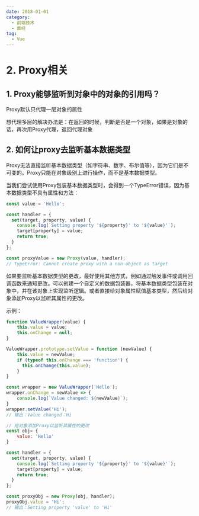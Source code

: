 ```yaml
---
date: 2018-01-01
category:
  - 前端技术
  - 面经
tag:
  - Vue
---
```


# 2. Proxy相关

## 1. Proxy能够监听到对象中的对象的引用吗？

Proxy默认只代理一层对象的属性

想代理多层的解决办法是：在返回的时候，判断是否是一个对象，如果是对象的话，再次用Proxy代理，返回代理对象

## 2. 如何让proxy去监听基本数据类型

Proxy无法直接监听基本数据类型（如字符串、数字、布尔值等），因为它们是不可变的。Proxy只能在对象级别上进行操作，而不是基本数据类型。

当我们尝试使用Proxy包装基本数据类型时，会得到一个TypeError错误，因为基本数据类型不具有属性和方法：

```js
const value = 'Hello';

const handler = {
  set(target, property, value) {
    console.log(`Setting property '${property}' to '${value}'`);
    target[property] = value;
    return true;
  }
};

const proxyValue = new Proxy(value, handler); 
// TypeError: Cannot create proxy with a non-object as target
```

如果要监听基本数据类型的更改，最好使用其他方式，例如通过触发事件或调用回调函数来通知更改。可以创建一个自定义的数据包装器，将基本数据类型包装在对象中，并在该对象上实现监听逻辑。或者直接给对象属性赋值基本类型，然后给对象添加Proxy以监听其属性的更改。

示例：

```js
function ValueWrapper(value) {
	this.value = value;
	this.onChange = null;
}

ValueWrapper.prototype.setValue = function (newValue) {
    this.value = newValue;
    if (typeof this.onChange === 'function') {
      this.onChange(this.value);
    }
}

const wrapper = new ValueWrapper('Hello');
wrapper.onChange = newValue => {
    console.log(`Value changed: ${newValue}`);
}
wrapper.setValue('Hi');
// 输出：Value changed：Hi

// 给对象添加Proxy以监听其属性的更改
const obj= {
	value: 'Hello'
}

const handler = {
  set(target, property, value) {
    console.log(`Setting property '${property}' to '${value}'`);
    target[property] = value;
    return true;
  }
};

const proxyObj = new Proxy(obj, handler); 
proxyObj.value = 'Hi';
// 输出：Setting property 'value' to 'Hi'
```